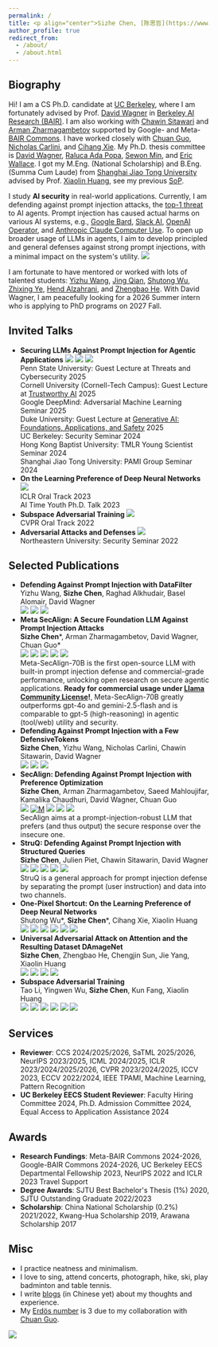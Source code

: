 ```yaml
---
permalink: /
title: <p align="center">Sizhe Chen, [陈思哲](https://www.chinesenametools.com/meaning/result?first_name=%E6%80%9D%E5%93%B2)</p>
author_profile: true
redirect_from: 
  - /about/
  - /about.html
---
```

  
Biography
------
Hi! I am a CS Ph.D. candidate at [UC Berkeley](https://eecs.berkeley.edu), where I am fortunately advised by Prof. [David Wagner](https://people.eecs.berkeley.edu/~daw) in [Berkeley AI Research (BAIR)](https://bair.berkeley.edu). I am also working with [Chawin Sitawari](https://chawins.github.io) and [Arman Zharmagambetov](https://arman-z.github.io) supported by Google- and Meta-[BAIR Commons](https://bcommons.berkeley.edu/home). I have worked closely with [Chuan Guo](https://sites.google.com/view/chuanguo), [Nicholas Carlini](https://nicholas.carlini.com), and [Cihang Xie](https://cihangxie.github.io). My Ph.D. thesis committee is [David Wagner](https://people.eecs.berkeley.edu/~daw), [Raluca Ada Popa](https://people.eecs.berkeley.edu/~raluca), [Sewon Min](https://www.sewonmin.com), and [Eric Wallace](https://www.ericswallace.com). I got my M.Eng. (National Scholarship) and B.Eng. (Summa Cum Laude) from [Shanghai Jiao Tong University](http://en.sjtu.edu.cn) advised by Prof. [Xiaolin Huang](http://www.pami.sjtu.edu.cn/en/xiaolin), see my previous [SoP](https://drive.google.com/file/d/1nmocMJFOmw_5_N1roe96Vszhhg7zhaZS/view?usp=sharing).

I study **AI security** in real-world applications. Currently, I am defending against prompt injection attacks, the [top-1 threat](https://genai.owasp.org/llm-top-10/) to AI agents. Prompt injection has caused actual harms on various AI systems, e.g., [Google Bard](https://embracethered.com/blog/posts/2023/google-bard-data-exfiltration/), [Slack AI](https://promptarmor.substack.com/p/data-exfiltration-from-slack-ai-via), [OpenAI Operator](https://embracethered.com/blog/posts/2025/chatgpt-operator-prompt-injection-exploits), and [Anthropic Claude Computer Use](https://embracethered.com/blog/posts/2024/claude-computer-use-c2-the-zombais-are-coming). To open up broader usage of LLMs in agents, I aim to develop principled and general defenses against strong prompt injections, with a minimal impact on the system's utility. <a href='https://scholar.google.com/citations?user=lp5ujPsAAAAJ&hl=en'><img src="https://img.shields.io/endpoint?url=https://raw.githubusercontent.com/Sizhe-Chen/Sizhe-Chen.github.io/google-scholar-stats/gs_data_shieldsio.json&labelColor=f6f6f6&color=9cf&style=flat&label=citations"></a>

I am fortunate to have mentored or worked with lots of talented students: [Yizhu Wang](https://yizhu-joy.github.io), [Jing Qian](https://jing-qian-98.github.io), [Shutong Wu](https://cychomatica.github.io), [Zhixing Ye](https://ieeexplore.ieee.org/author/37089933329), [Hend Alzahrani](https://sa.linkedin.com/in/hend-alzahrani), and [Zhengbao He](https://openreview.net/profile?id=~Zhengbao_He1). With David Wagner, I am peacefully looking for a 2026 Summer intern who is applying to PhD programs on 2027 Fall.

Invited Talks
------
+ **Securing LLMs Against Prompt Injection for Agentic Applications** [![](https://img.shields.io/badge/Talk-edca82)](https://docs.google.com/document/d/1pip5y_HGU4qjN0K6NEFuI379RPdL9T6o/edit?usp=sharing) [![](https://img.shields.io/badge/Slides-f47a60)](https://drive.google.com/file/d/1Xy_njupWCAN56NMsQV22hD7uShg5oBP8/view?usp=sharing) [![](https://img.shields.io/badge/Media-75291c)](https://bair.berkeley.edu/blog/2025/04/11/prompt-injection-defense) <br/> Penn State University: Guest Lecture at Threats and Cybersecurity 2025 <br/> Cornell University (Cornell-Tech Campus): Guest Lecture at [Trustworthy AI](https://trustworthy-ai-2025.github.io/) 2025 <br/> Google DeepMind: Adversarial Machine Learning Seminar 2025 <br/> Duke University: Guest Lecture at [Generative AI: Foundations, Applications, and Safety](https://ece590-genai.github.io) 2025 <br/> UC Berkeley: Security Seminar 2024 <br/> Hong Kong Baptist University: TMLR Young Scientist Seminar 2024 <br/> Shanghai Jiao Tong University: PAMI Group Seminar 2024
+ **On the Learning Preference of Deep Neural Networks** [![](https://img.shields.io/badge/Slides-f47a60)](https://drive.google.com/file/d/11G7gn0-_sAsLTc5vKi6econZlCZdR0Kg/view?usp=sharing) <br/> ICLR Oral Track 2023 <br/> AI Time Youth Ph.D. Talk 2023
+ **Subspace Adversarial Training** [![](https://img.shields.io/badge/Slides-f47a60)](https://drive.google.com/file/d/1NaF_bZkrPvfsScLfVcjPqcPVQ3CW8hoK/view?usp=sharing) <br/> CVPR Oral Track 2022
+ **Adversarial Attacks and Defenses** [![](https://img.shields.io/badge/Slides-f47a60)](https://drive.google.com/file/d/1i6CIrdynqdidqgoTACkSmJEVQm7xRT0S/view?usp=sharing) <br/> Northeastern University: Security Seminar 2022

Selected Publications
------
+ **Defending Against Prompt Injection with DataFilter** <br/> Yizhu Wang,  **Sizhe Chen**, Raghad Alkhudair, Basel Alomair, David Wagner <br/> [![](https://img.shields.io/badge/Paper-a8c66c)](https://arxiv.org/pdf/2510.19207) [![](https://img.shields.io/badge/DataFilter-FFD21E)](https://huggingface.co/JoyYizhu/DataFilter) [![](https://img.shields.io/badge/Code-4d5198)](https://github.com/yizhu-joy/DataFilter) <br/> 
+ **Meta SecAlign: A Secure Foundation LLM Against Prompt Injection Attacks** <br/> **Sizhe Chen**\*, Arman Zharmagambetov, David Wagner, Chuan Guo\* <br/> [![](https://img.shields.io/badge/Paper-a8c66c)](https://arxiv.org/pdf/2507.02735) [![](https://img.shields.io/badge/Meta%20SecAlign-8B-FFD21E)](https://huggingface.co/facebook/Meta-SecAlign-8B) [![](https://img.shields.io/badge/Meta%20SecAlign-70B-FFD21E)](https://huggingface.co/facebook/Meta-SecAlign-70B) [![](https://img.shields.io/badge/Poster-1b6535)](https://drive.google.com/file/d/1JbbgKPQVQ-Pa5LVYWyR4Eo5ckNyrZiPw/view?usp=sharing) [![](https://img.shields.io/badge/Code-4d5198)](https://github.com/facebookresearch/Meta_SecAlign) <br/> 
Meta-SecAlign-70B is the first open-source LLM with built-in prompt injection defense and commercial-grade performance, unlocking open research on secure agentic applications. **Ready for commercial usage under [Llama Community License](https://www.llama.com/llama3_3/license/)!**, Meta-SecAlign-70B greatly outperforms gpt-4o and gemini-2.5-flash and is comparable to gpt-5 (high-reasoning) in agentic (tool/web) utility and security.
+ **Defending Against Prompt Injection with a Few DefensiveTokens** <br/> **Sizhe Chen**, Yizhu Wang, Nicholas Carlini, Chawin Sitawarin, David Wagner <br/> [![](https://img.shields.io/badge/AISec%20Spotlight-2025-e1dd72)](https://arxiv.org/abs/2507.07974) [![](https://img.shields.io/badge/Paper-a8c66c)](https://arxiv.org/pdf/2507.07974) [![](https://img.shields.io/badge/Code-4d5198)](https://github.com/Sizhe-Chen/DefensiveToken)
+ **SecAlign: Defending Against Prompt Injection with Preference Optimization** <br/> **Sizhe Chen**, Arman Zharmagambetov, Saeed Mahloujifar, Kamalika Chaudhuri, David Wagner, Chuan Guo <br/> [![](https://img.shields.io/badge/CCS-2025-e1dd72)](http://arxiv.org/abs/2410.05451) [![M](https://img.shields.io/badge/Paper-a8c66c)](https://arxiv.org/pdf/2410.05451) [![](https://img.shields.io/badge/Website-097770)](https://sizhe-chen.github.io/SecAlign-Website) [![](https://img.shields.io/badge/Poster-1b6535)](https://drive.google.com/file/d/1-HFnET2azKniaS4k5dvgVwoRLa4Eg584/view?usp=sharing) [![](https://img.shields.io/badge/Code-4d5198)](https://github.com/facebookresearch/SecAlign) <br/> SecAlign aims at a prompt-injection-robust LLM that prefers (and thus output) the secure response over the insecure one. 
+ **StruQ: Defending Against Prompt Injection with Structured Queries** <br/> **Sizhe Chen**, Julien Piet, Chawin Sitawarin, David Wagner <br/> [![](https://img.shields.io/badge/USENIX%20Security-2025-e1dd72)](https://www.usenix.org/system/files/usenixsecurity25-chen-sizhe.pdf) [![](https://img.shields.io/badge/Paper-a8c66c)](http://arxiv.org/pdf/2402.06363)  [![](https://img.shields.io/badge/Website-097770)](https://sizhe-chen.github.io/StruQ-Website) [![](https://img.shields.io/badge/Poster-1b6535)](https://drive.google.com/file/d/1UUz4t43sGqFOPZqNxf8izR--iLAl16QX/view?usp=sharing) [![](https://img.shields.io/badge/Code-4d5198)](https://github.com/Sizhe-Chen/StruQ) <br/> StruQ is a general approach for prompt injection defense by separating the prompt (user instruction) and data into two channels. 
+ **One-Pixel Shortcut: On the Learning Preference of Deep Neural Networks** <br/> Shutong Wu\*, **Sizhe Chen**\*, Cihang Xie, Xiaolin Huang <br/> [![](https://img.shields.io/badge/ICLR%20Spotlight-2023-e1dd72)](https://openreview.net/forum?id=p7G8t5FVn2h) [![](https://img.shields.io/badge/Paper-a8c66c)](https://arxiv.org/pdf/2205.12141)  [![](https://img.shields.io/badge/Poster-1b6535)](https://drive.google.com/file/d/1p5SSuoGPcQCMul9N7pmp_1ON_xupKeoD/view?usp=sharing) [![](https://img.shields.io/badge/Talk-edca82)](https://iclr.cc/virtual/2023/oral/12603) [![](https://img.shields.io/badge/Slides-f47a60)](https://drive.google.com/file/d/1maneRbPHAbKd8-toYXnAcpqabNhciOEK/view?usp=sharing) [![](https://img.shields.io/badge/Code-4d5198)](https://github.com/cychomatica/One-Pixel-Shotcut)
+ **Universal Adversarial Attack on Attention and the Resulting Dataset DAmageNet** <br/> **Sizhe Chen**, Zhengbao He, Chengjin Sun, Jie Yang, Xiaolin Huang <br/> [![](https://img.shields.io/badge/IEEE%20TPAMI-2022-e1dd72)](https://ieeexplore.ieee.org/document/9238430) [![](https://img.shields.io/badge/Paper-a8c66c)](https://arxiv.org/pdf/2001.06325) [![](https://img.shields.io/badge/Slides-f47a60)](https://drive.google.com/file/d/1KkcXy5No_hQ7wiqN5aawTpoBkms2jAy3/view?usp=sharing) [![](https://img.shields.io/badge/Code-4d5198)](https://github.com/Sizhe-Chen/DAmageNet)
+ **Subspace Adversarial Training** <br/> Tao Li, Yingwen Wu, **Sizhe Chen**, Kun Fang, Xiaolin Huang <br/> [![](https://img.shields.io/badge/CVPR%20Oral-2022-e1dd72)](https://openaccess.thecvf.com/content/CVPR2022/html/Li_Subspace_Adversarial_Training_CVPR_2022_paper) [![](https://img.shields.io/badge/Paper-a8c66c)](https://arxiv.org/pdf/2111.12229)  [![](https://img.shields.io/badge/Poster-1b6535)](https://drive.google.com/file/d/1AMKDIKvcaOmG1Y-p9aWDsoJzhOrrsFv3/view?usp=sharing) [![](https://img.shields.io/badge/Talk-edca82)](https://drive.google.com/file/d/1NCwOfILYPF6SOudDrHp4t9Q1lu-BfPFf/view?usp=sharing) [![](https://img.shields.io/badge/Slides-f47a60)](https://drive.google.com/file/d/1NaF_bZkrPvfsScLfVcjPqcPVQ3CW8hoK/view?usp=sharing) [![](https://img.shields.io/badge/Code-4d5198)](https://github.com/nblt/Sub-AT)

Services
------
+ **Reviewer**: CCS 2024/2025/2026, SaTML 2025/2026, NeurIPS 2023/2025, ICML 2024/2025, ICLR 2023/2024/2025/2026, CVPR 2023/2024/2025, ICCV 2023, ECCV 2022/2024, IEEE TPAMI, Machine Learning, Pattern Recognition
+ **UC Berkeley EECS Student Reviewer**: Faculty Hiring Committee 2024, Ph.D. Admission Committee 2024, Equal Access to Application Assistance 2024

Awards
------
+ **Research Fundings**: Meta-BAIR Commons 2024-2026, Google-BAIR Commons 2024-2026, UC Berkeley EECS Departmental Fellowship 2023, NeurIPS 2022 and ICLR 2023 Travel Support
+ **Degree Awards**: SJTU Best Bachelor's Thesis (1%) 2020, SJTU Outstanding Graduate 2022/2023
+ **Scholarship**: China National Scholarship (0.2%) 2021/2022, Kwang-Hua Scholarship 2019, Arawana Scholarship 2017

Misc
------
+ I practice neatness and minimalism.
+ I love to sing, attend concerts, photograph, hike, ski, play badminton and table tennis.
+ I write [blogs](http://xhslink.com/5JP3XI) (in Chinese yet) about my thoughts and experience.
+ My [Erdös number](https://en.wikipedia.org/wiki/Erd%C5%91s_number) is 3 due to my collaboration with [Chuan Guo](https://sites.google.com/view/chuanguo). <br/>

<html>
<head>
<meta name="viewport" content="width=device-width, initial-scale=1">
<style>
* {
  box-sizing: border-box;
}

.column {
  float: left;
  width: 60%;
  padding: 5px;
}

.column2 {
  float: left;
  width: 40%;
  padding: 5px;
}

.row:after {
  content: "";
  display: table;
  clear: both;
}
</style>
</head>
<body> 

<div class="row">
  <div class="column" style="">
    <img src="https://github.com/Sizhe-Chen/Sizhe-Chen.github.io/blob/master/images/piano.jpg?raw=true"/>
  </div>
  <div class="column2" style="">
    <script type="text/javascript" id="clstr_globe" src="//clustrmaps.com/globe.js?d=RDdNMEkPYOvHnn4Mr-0kAnakB8Z_o6113sJcvEWqA_4"></script>
  </div>
</div>

</body>
</html>

